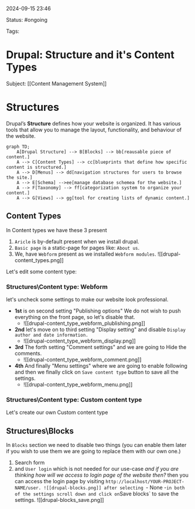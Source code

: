 2024-09-15 23:46

Status: #ongoing 

Tags: 

# Drupal: Structure and it's Content Types
Subject: [[Content Management System]]

# Structures
Drupal’s **Structure** defines how your website is organized. It has various tools that allow you to manage the layout, functionality, and behaviour of the website.

```mermaid
graph TD;
    A[Drupal Structure] --> B[Blocks] --> bb[reausable piece of content.]
    A --> C[Content Types] --> cc[blueprints that define how specific content is structured.]
    A --> D[Menus] --> dd[navigation structures for users to browse the site.]
    A --> E[Schema] -->ee[manage database schemea for the website.]
    A --> F[Taxonomy] --> ff[categorization system to organize your content.]
    A --> G[Views] --> gg[tool for creating lists of dynamic content.]

```

## Content Types
In Content types we have these 3 present
1. `Aricle` is by-default present when we install drupal.
2. `Basic page` is a static-page for pages like: `About us`.
3. We, have `Webform` present as we installed `Webform modules`.
![[drupal-content_types.png]]

Let's edit some content type:
### Structures\\Content type: Webform
let's uncheck some settings to make our website look professional.
- **1st** is on second setting "Publishing options" We do not wish to push everything on the front page, so let's disable that.
	- ![[drupal-content_type_webform_plublishing.png]]
- **2nd**  let's move on to third setting "Display setting" and disable `Display author and date information.`
	- ![[drupal-content_type_webform_display.png]]
- **3rd** The forth setting "Comment settings" and we are going to Hide the comments.
	- ![[drupal-content_type_webform_comment.png]]
- **4th** And finally "Menu settings" where we are going to enable following and then we finally click on `Save content type` button to save all the settings.
	- ![[drupal-content_type_webform_menu.png]]


### Structures\\Content type: Custom content type
Let's create our own Custom content type

## Structures\\Blocks
In `Blocks` section we need to disable two things (you can enable them later if you wish to use them we are going to replace them with our own one.)
1. Search form
2. and `User login` which is not needed for our use-case *and if you are thinking how will we access to login page of the website then?* then you can access the login page by visiting `http://localhost/YOUR-PROJECT-NAME/user.
![[drupal-blocks.png]]
after selecting `- None -` in both of the settings scroll down and click on `Save blocks` to save the settings.
![[drupal-blocks_save.png]]